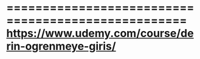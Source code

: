 ===================================================
https://www.udemy.com/course/derin-ogrenmeye-giris/
===================================================
